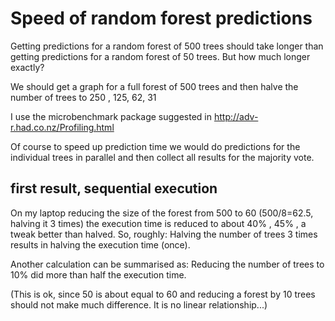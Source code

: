 # Speed of random forest predictions

Getting predictions for a random forest of 500 trees should take longer than getting predictions for a random forest of 50 trees. But how much longer exactly?

We should get a graph for a full forest of 500 trees and then halve the number of trees to 250 , 125, 62, 31

I use the microbenchmark package suggested in http://adv-r.had.co.nz/Profiling.html

Of course to speed up prediction time we would do predictions for the individual trees in parallel and then collect all results for the majority vote. 

## first result, sequential execution
On my laptop reducing the size of the forest from 500 to 60 (500/8=62.5, halving it 3 times) the execution time is reduced to about 40% , 45% , a tweak better than halved. So, roughly: Halving the number of trees 3 times results in halving the execution time (once).

Another calculation can be summarised as: Reducing the number of trees to 10% did more than half the execution time.

(This is ok, since 50 is about equal to 60 and reducing a forest by 10 trees should not make much difference. It is no linear relationship...)
